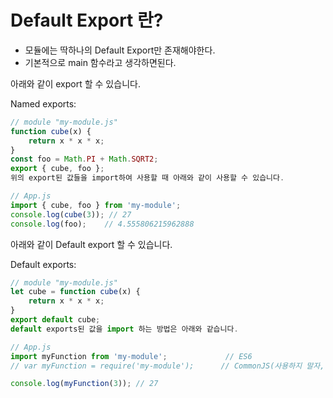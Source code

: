 # Default Export 란?

- 모듈에는 딱하나의 Default Export만 존재해야한다.
- 기본적으로 main 함수라고 생각하면된다.

아래와 같이 export 할 수 있습니다.

Named exports: 
```javascript
// module "my-module.js"
function cube(x) {
    return x * x * x;
}
const foo = Math.PI + Math.SQRT2;
export { cube, foo };
위의 export된 값들을 import하여 사용할 때 아래와 같이 사용할 수 있습니다.

// App.js
import { cube, foo } from 'my-module';
console.log(cube(3)); // 27
console.log(foo);    // 4.555806215962888

```

아래와 같이 Default export 할 수 있습니다.

Default exports:
```javascript
// module "my-module.js"
let cube = function cube(x) {
    return x * x * x;
}
export default cube;
default exports된 값을 import 하는 방법은 아래와 같습니다.

// App.js
import myFunction from 'my-module';             // ES6
// var myFunction = require('my-module');      // CommonJS(사용하지 말자, 표준 X)

console.log(myFunction(3)); // 27
```
